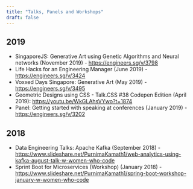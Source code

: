 ```yaml
---
title: "Talks, Panels and Workshops"
draft: false
---
```


## 2019
* SingaporeJS: Generative Art using Genetic Algorithms and Neural networks (November 2019) - https://engineers.sg/v/3798
* Life Hacks for an Engineering Manager (June 2019) - https://engineers.sg/v/3424
* Voxxed Days Singapore: Generative Art (May 2019) - https://engineers.sg/v/3495
* Geometric Designs using CSS - Talk.CSS #38 Codepen Edition (April 2019): https://youtu.be/WkGLAhsVYwo?t=1874
* Panel: Getting started with speaking at conferences (January 2019) -  https://engineers.sg/v/3202
   
   
## 2018
* Data Engineering Talks: Apache Kafka (September 2018) - https://www.slideshare.net/PurnimaKamath1/web-analytics-using-kafka-august-talk-w-women-who-code
* Sprint Boot for Microservices (Workshop) (January 2018) - https://www.slideshare.net/PurnimaKamath1/spring-boot-workshop-january-w-women-who-code
